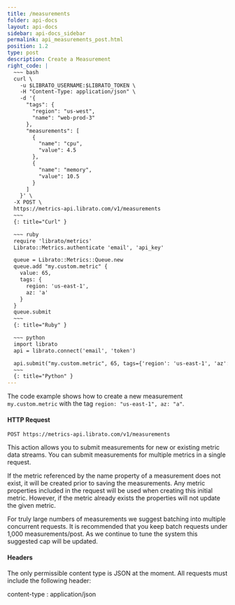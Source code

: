 ```yaml
---
title: /measurements
folder: api-docs
layout: api-docs
sidebar: api-docs_sidebar
permalink: api_measurements_post.html
position: 1.2
type: post
description: Create a Measurement
right_code: |
  ~~~ bash
  curl \
    -u $LIBRATO_USERNAME:$LIBRATO_TOKEN \
    -H "Content-Type: application/json" \
    -d '{
      "tags": {
        "region": "us-west",
        "name": "web-prod-3"
      },
      "measurements": [
        {
          "name": "cpu",
          "value": 4.5
        },
        {
          "name": "memory",
          "value": 10.5
        }
      ]
    }' \
  -X POST \
  https://metrics-api.librato.com/v1/measurements
  ~~~
  {: title="Curl" }

  ~~~ ruby
  require 'librato/metrics'
  Librato::Metrics.authenticate 'email', 'api_key'

  queue = Librato::Metrics::Queue.new
  queue.add "my.custom.metric" {
    value: 65,
    tags: {
      region: 'us-east-1',
      az: 'a'
    }
  }
  queue.submit
  ~~~
  {: title="Ruby" }

  ~~~ python
  import librato
  api = librato.connect('email', 'token')

  api.submit("my.custom.metric", 65, tags={'region': 'us-east-1', 'az': 'a'})
  ~~~
  {: title="Python" }
---
```


The code example shows how to create a new measurement `my.custom.metric` with the tag `region: "us-east-1", az: "a"`.

#### HTTP Request

`POST https://metrics-api.librato.com/v1/measurements`

This action allows you to submit measurements for new or existing metric data streams. You can submit measurements for multiple metrics in a single request.

If the metric referenced by the name property of a measurement does not exist, it will be created prior to saving the measurements. Any metric properties included in the request will be used when creating this initial metric. However, if the metric already exists the properties will not update the given metric.

For truly large numbers of measurements we suggest batching into multiple concurrent requests. It is recommended that you keep batch requests under 1,000 measurements/post. As we continue to tune the system this suggested cap will be updated.

#### Headers

The only permissible content type is JSON at the moment. All requests must include the following header:

content-type
: application/json

